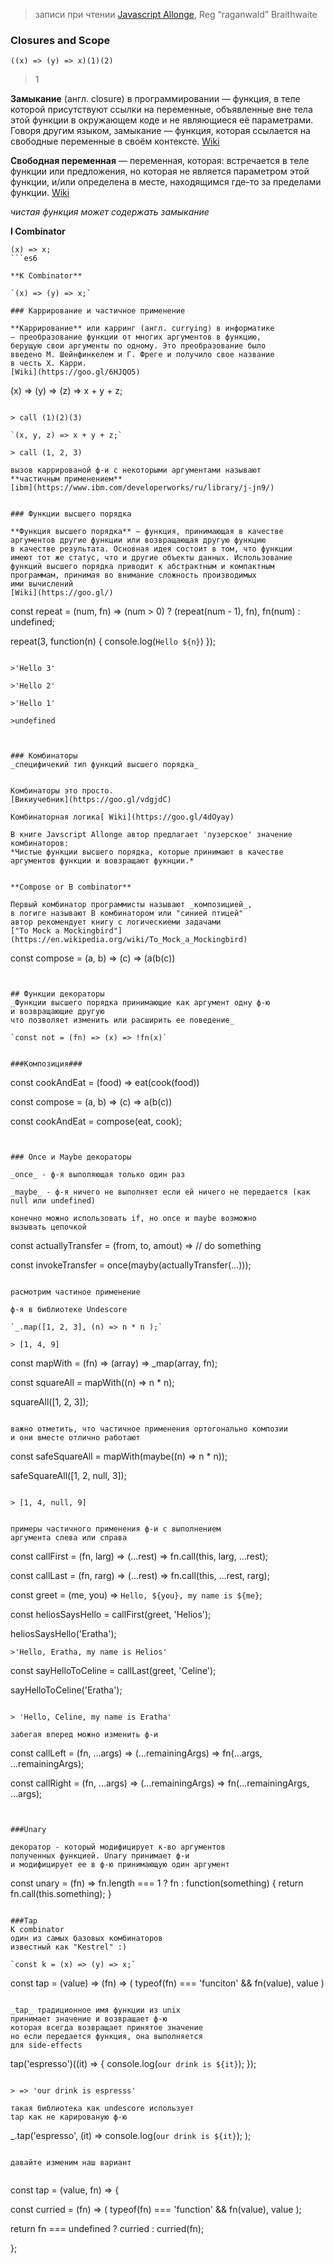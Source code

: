 > записи при чтении [Javascript Allonge](https://leanpub.com/javascript-allonge),
Reg “raganwald” Braithwaite



### Closures and Scope
```es6
((x) => (y) => x)(1)(2)
```
> 1

**Замыкание** (англ. closure) в программировании — функция,
в теле которой присутствуют ссылки на переменные,
объявленные вне тела этой функции в окружающем коде
и не являющиеся её параметрами. Говоря другим языком,
замыкание — функция, которая ссылается на свободные
переменные в своём контексте.
[Wiki](https://goo.gl/dmSERC)

**Свободная переменная** — переменная, которая:
встречается в теле функции или предложения,
но которая не является параметром этой функции,
и/или определена в месте, находящимся
где-то за пределами функции.
[Wiki](https://goo.gl/DESDX2)


*чистая функция может содержать замыкание*


**I Combinator**

```es6
(x) => x;
```es6

**K Combinator**

`(x) => (y) => x;`

### Каррирование и частичное применение

**Каррирование** или карринг (англ. currying) в информатике
— преобразование функции от многих аргументов в функцию,
берущую свои аргументы по одному. Это преобразование было
введено М. Шейнфинкелем и Г. Фреге и получило свое название
в честь Х. Карри.
[Wiki](https://goo.gl/6HJQO5)
```
(x) =>
  (y) =>
    (z) => x + y + z;
```

> call (1)(2)(3)

`(x, y, z) => x + y + z;`

> call (1, 2, 3)

вызов каррированой ф-и с некоторыми аргументами называют
**частичным применением**
[ibm](https://www.ibm.com/developerworks/ru/library/j-jn9/)


### Функции высшего порядка

**Функция высшего порядка** — функция, принимающая в качестве
аргументов другие функции или возвращающая другую функцию
в качестве результата. Основная идея состоит в том, что функции
имеют тот же статус, что и другие объекты данных. Использование
функций высшего порядка приводит к абстрактным и компактным
программам, принимая во внимание сложность производимых
ими вычислений
[Wiki](https://goo.gl/)
```
const repeat = (num, fn) =>
  (num > 0)
    ? (repeat(num - 1), fn), fn(num)
    : undefined;

repeat(3, function(n) {
  console.log(`Hello ${n}`)
});
```
 
>'Hello 3'

>'Hello 2'

>'Hello 1'

>undefined



### Комбинаторы
_cпецифичекий тип функций высшего порядка_


Комбинаторы это просто.
[Викиучебник](https://goo.gl/vdgjdC)

Комбинаторная логика[ Wiki](https://goo.gl/4dOyay)

В книге Javscript Allonge автор предлагает 'лузерское' значение
комбинаторов:
*Чистые функции высшего порядка, которые принимают в качестве
аргументов функции и вовзращают фукнции.*


**Compose or B combinator**

Первый комбинатор программисты называют _композицией_,
в логиге называют B комбинатором или "синией птицей"
автор рекомендует книгу с логическиеми задачами 
["To Mock a Mockingbird"](https://en.wikipedia.org/wiki/To_Mock_a_Mockingbird)

```
const compose = (a, b) => 
  (c) => (a(b(c))
```


## Функции декораторы
_Функции высшего порядка принимающие как аргумент одну ф-ю
и возвращающие другую
что позволяет изменить или расширить ее поведение_

`const not = (fn) => (x) => !fn(x)`


###Композиция###

```
const cookAndEat = (food) => eat(cook(food))

const compose = (a, b) => (c) => a(b(c))

const cookAndEat = compose(eat, cook);
```


### Once и Maybe декораторы

_once_ - ф-я выполяющая только один раз

_maybe_ - ф-я ничего не выполняет если ей ничего не передается (как null или undefined)

конечно можно использовать if, но once и maybe возможно
вызывать цепочкой

```
const actuallyTransfer = (from, to, amout) =>
  // do something

const invokeTransfer = once(mayby(actuallyTransfer(...)));
```

расмотрим частиное применение

ф-я в библиотеке Undescore

`_.map([1, 2, 3], (n) => n * n );`

> [1, 4, 9]

```
const mapWith = (fn) =>
  (array) => _map(array, fn);

const squareAll = mapWith((n) => n * n);

squareAll([1, 2, 3]);
```

важно отметить, что частичное применения ортогонально композии
и они вместе отлично работают

```
const safeSquareAll = mapWith(maybe((n) => n * n));

safeSquareAll([1, 2, null, 3]);
```

> [1, 4, null, 9]


примеры частичного применения ф-и с выполнением
аргумента слева или справа

```
const callFirst = (fn, larg) =>
  (...rest) => fn.call(this, larg, ...rest);

const callLast = (fn, rarg) =>
  (...rest) => fn.call(this, ...rest, rarg);

const greet = (me, you) =>
  `Hello, ${you}, my name is ${me}`;

const heliosSaysHello = callFirst(greet, 'Helios');

heliosSaysHello('Eratha');
```
>'Hello, Eratha, my name is Helios'

```
const sayHelloToCeline = callLast(greet, 'Celine');

sayHelloToCeline('Eratha');
```

> 'Hello, Celine, my name is Eratha'

забегая вперед можно изменить ф-и

```
const callLeft = (fn, ...args) =>
  (...remainingArgs) =>
    fn(...args, ...remainingArgs);

const callRight = (fn, ...args) =>
  (...remainingArgs) =>
    fn(...remainingArgs, ...args);
```


###Unary

декоратор - который модифицирует к-во аргументов
полученных функцией. Unary принимает ф-и
и модифицирует ее в ф-ю принимающую один аргумент

```
const unary = (fn) =>
  fn.length === 1
    ? fn
    : function(something) {
      return fn.call(this.something);
    }
```

###Tap
K combinator
один из самых базовыx комбинаторов 
известный как "Kestrel" :)

`const k = (x) => (y) => x;`

```
const tap = (value) =>
  (fn) => (
      typeof(fn) === 'funciton' && fn(value),
      value
    )
```

_tap_ традиционное имя функции из unix
принимает значение и возвращает ф-ю
которая всегда возвращает принятое значение
но если передается функция, она выполняется
для side-effects

```
tap('espresso')((it) => {
  console.log(`our drink is ${it}`);
});
```

> => 'our drink is espresss'

такая библиотека как undescore использует
tap как не карированую ф-ю

```
_.tap('espresso', (it) => 
  console.log(`our drink is ${it}`);
);
```

давайте изменим наш вариант


```
const tap = (value, fn) => {

  const curried = (fn) => (
      typeof(fn) === 'function' && fn(value),
      value
    );

  return fn === undefined
    ? curried
    : curried(fn);

};
```